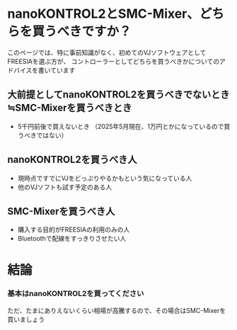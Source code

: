 # nanoKONTROL2とSMC-Mixer、どちらを買うべきですか？
このページでは、特に事前知識がなく、初めてのVJソフトウェアとしてFREESIAを選ぶ方が、
コントローラーとしてどちらを買うべきかについてのアドバイスを書いています

## 大前提としてnanoKONTROL2を買うべきでないとき≒SMC-Mixerを買うべきとき
* 5千円前後で買えないとき
 （2025年5月現在、1万円とかになっているので買うべきではない）

## nanoKONTROL2を買うべき人
* 現時点ですでにVJをどっぷりやるかもという気になっている人
* 他のVJソフトも試す予定のある人

## SMC-Mixerを買うべき人
* 購入する目的がFREESIAの利用のみの人
* Bluetoothで配線をすっきりさせたい人

# 結論
### 基本はnanoKONTROL2を買ってください  
ただ、たまにありえないくらい相場が高騰するので、その場合はSMC-Mixerを買いましょう

